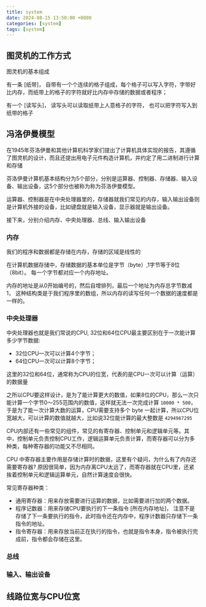 ```yaml
---
title: system
date: 2024-08-15 13:50:00 +0800
categories: [system]
tags: [system]
---
```


## 图灵机的工作方式

图灵机的基本组成

有一条 [纸带]， 自带有一个个连续的格子组成，每个格子可以写入字符，字带好比内存，而纸带上的格子的字符就好比内存中存储的数据或者程序；

有一个 [读写头]， 读写头可以读取纸带上人意格子的字符， 也可以把字符写入到纸带的格子



## 冯洛伊曼模型

在1945年芬洛伊曼和其他计算机科学家们提出了计算机具体实现的报告，其遵循了图灵机的设计，而且还提出用电子元件构造计算机，并约定了用二进制进行计算和存储

芬洛伊曼计算机基本结构分为5个部分，分别是运算器、控制器、存储器、输入设备、输出设备，这5个部分也被称为称为芬洛伊曼模型。



运算器、控制器是在中央处理器里的，存储器就我们常见的内存，输入输出设备则是计算机外接的设备，比如键盘就是输入设备，显示器就是输出设备。



接下来，分别介绍内存、中央处理器、总线、输入输出设备

### 内存

我们的程序和数据都是存储在内存，存储的区域是线性的

在计算机数据存储中，存储数据的基本单位是字节（byte）,1字节等于8位（8bit）。 每一个字节都对应一个内存地址。

内存的地址是从0开始编号的，然后自增排列，最后一个地址为内存总字节数减1， 这种结构类是于我们程序里的数组，所以内存的读写任何一个数据的速度都是一样的。

### 中央处理器

中央处理器也就是我们常说的CPU, 32位和64位CPU最主要区别在于一次能计算多少字节数据:

* 32位CPU一次可以计算4个字节；
* 64位CPU一次可以计算8个字节；

这里的32位和64位，通常称为CPU的位宽，代表的是CPU一次可以计算（运算）的数据量

之所以CPU要这样设计，是为了能计算更大的数值，如果8位的CPU，那么一次只能计算一个字节0～255范围内的数值，这样就无法一次完成计算 `10000 * 500`， 于是为了能一次计算大数的运算，CPU需要支持多个 byte 一起计算，所以CPU位宽越大，可以计算的数值就越大，比如说32位能计算的最大整数是 `4294967295`

CPU内部还有一些常见的组件，常见的有寄存器、控制单元和逻辑单元等。其中，控制单元负责控制CPU工作，逻辑运算单元负责计算，而寄存器可以分为多种类，每种寄存器的功能又不尽相同。

CPU 中寄存器主要作用是存储计算时的数据，这里有个疑问，为什么有了内存还需要寄存器? 原因很简单，因为内存离CPU太远了，而寄存器就在CPU里，还紧挨着控制单元和逻辑运算单元，自然计算速度会很快。

常见寄存器种类：

* 通用寄存器：用来存放需要进行运算的数据，比如需要进行加的两个数据。
* 程序记数器：用来存储CPU要执行的下一条指令 [所在内存地址]， 注意不是存储了下一条要执行的指令，此时指令还在内存中，程序计数器只存储下一条指令的地址。
* 指令寄存器：用来存放当前正在执行的指令，也就是指令本身，指令被执行完成前，指令都会存储在这里。

### 总线



### 输入、输出设备



## 线路位宽与CPU位宽


